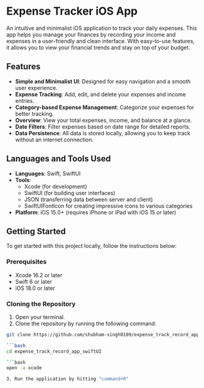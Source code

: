 # Expense Tracker iOS App

An intuitive and minimalist iOS application to track your daily expenses. This app helps you manage your finances by recording your income and expenses in a user-friendly and clean interface. With easy-to-use features, it allows you to view your financial trends and stay on top of your budget.

## Features

- **Simple and Minimalist UI**: Designed for easy navigation and a smooth user experience.
- **Expense Tracking**: Add, edit, and delete your expenses and income entries.
- **Category-based Expense Management**: Categorize your expenses for better tracking.
- **Overview**: View your total expenses, income, and balance at a glance.
- **Date Filters**: Filter expenses based on date range for detailed reports.
- **Data Persistence**: All data is stored locally, allowing you to keep track without an internet connection.
  
## Languages and Tools Used

- **Languages**: Swift, SwiftUI
- **Tools**:
  - Xcode (for development)
  - SwiftUI (for building user interfaces)
  - JSON (transferring data between server and client)
  - SwiftUIFontIcon for creating impressive icons to various categories
- **Platform**: iOS 15.0+ (requires iPhone or iPad with iOS 15 or later)

## Getting Started

To get started with this project locally, follow the instructions below:

### Prerequisites

- Xcode 16.2 or later
- Swift 6 or later
- iOS 18.0 or later

### Cloning the Repository

1. Open your terminal.
2. Clone the repository by running the following command:

```bash
git clone https://github.com/shubham-singh0109/expense_track_record_app_swiftUI.git

```bash
cd expense_track_record_app_swiftUI

```bash
open -a xcode

3. Run the application by hitting "command+R"
